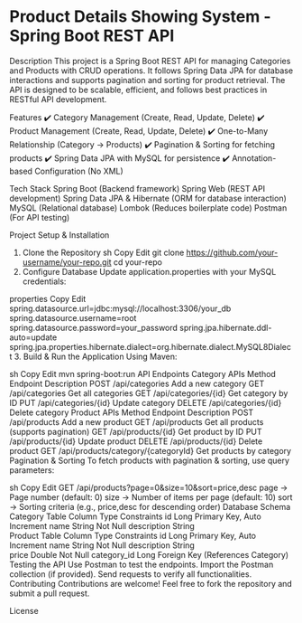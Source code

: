 # Product Details Showing System - Spring Boot REST API

Description
This project is a Spring Boot REST API for managing Categories and Products with CRUD operations. It follows Spring Data JPA for database interactions and supports pagination and sorting for product retrieval. The API is designed to be scalable, efficient, and follows best practices in RESTful API development.

Features
✔️ Category Management (Create, Read, Update, Delete)
✔️ Product Management (Create, Read, Update, Delete)
✔️ One-to-Many Relationship (Category → Products)
✔️ Pagination & Sorting for fetching products
✔️ Spring Data JPA with MySQL for persistence
✔️ Annotation-based Configuration (No XML)

Tech Stack
Spring Boot (Backend framework)
Spring Web (REST API development)
Spring Data JPA & Hibernate (ORM for database interaction)
MySQL (Relational database)
Lombok (Reduces boilerplate code)
Postman (For API testing)

Project Setup & Installation
1. Clone the Repository
sh
Copy
Edit
git clone https://github.com/your-username/your-repo.git
cd your-repo
2. Configure Database
Update application.properties with your MySQL credentials:

properties
Copy
Edit
spring.datasource.url=jdbc:mysql://localhost:3306/your_db
spring.datasource.username=root
spring.datasource.password=your_password
spring.jpa.hibernate.ddl-auto=update
spring.jpa.properties.hibernate.dialect=org.hibernate.dialect.MySQL8Dialect
3. Build & Run the Application
Using Maven:

sh
Copy
Edit
mvn spring-boot:run
API Endpoints
Category APIs
Method	Endpoint	Description
POST	/api/categories	Add a new category
GET	/api/categories	Get all categories
GET	/api/categories/{id}	Get category by ID
PUT	/api/categories/{id}	Update category
DELETE	/api/categories/{id}	Delete category
Product APIs
Method	Endpoint	Description
POST	/api/products	Add a new product
GET	/api/products	Get all products (supports pagination)
GET	/api/products/{id}	Get product by ID
PUT	/api/products/{id}	Update product
DELETE	/api/products/{id}	Delete product
GET	/api/products/category/{categoryId}	Get products by category
Pagination & Sorting
To fetch products with pagination & sorting, use query parameters:

sh
Copy
Edit
GET /api/products?page=0&size=10&sort=price,desc
page → Page number (default: 0)
size → Number of items per page (default: 10)
sort → Sorting criteria (e.g., price,desc for descending order)
Database Schema
Category Table
Column	Type	Constraints
id	Long	Primary Key, Auto Increment
name	String	Not Null
description	String	
Product Table
Column	Type	Constraints
id	Long	Primary Key, Auto Increment
name	String	Not Null
description	String	
price	Double	Not Null
category_id	Long	Foreign Key (References Category)
Testing the API
Use Postman to test the endpoints.
Import the Postman collection (if provided).
Send requests to verify all functionalities.
Contributing
Contributions are welcome! Feel free to fork the repository and submit a pull request.

License
